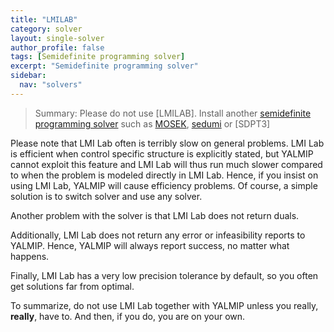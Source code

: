 ```yaml
---
title: "LMILAB"
category: solver
layout: single-solver
author_profile: false
tags: [Semidefinite programming solver]
excerpt: "Semidefinite programming solver"
sidebar:
  nav: "solvers"
---
```


> Summary: Please do not use [LMILAB]. Install another [semidefinite programming solver](/tags/semidefinite-programming-solver) such as [MOSEK](/solver/mosek), [sedumi](/command/sedumi) or [SDPT3]

Please note that LMI Lab often is terribly slow on general problems. LMI Lab is efficient when control specific structure is explicitly stated, but YALMIP cannot exploit this feature and LMI Lab will thus run much slower compared to when the problem is modeled directly in LMI Lab. Hence, if you insist on using LMI Lab, YALMIP will cause efficiency problems. Of course, a simple solution is to switch solver and use any solver.

Another problem with the solver is that LMI Lab does not return duals.

Additionally, LMI Lab does not return any error or infeasibility reports to YALMIP. Hence, YALMIP will always report success, no matter what happens.

Finally, LMI Lab has a very low precision tolerance by default, so you often get solutions far from optimal.

To summarize, do not use LMI Lab together with YALMIP unless you really, **really**, have to. And then, if you do, you are on your own.
